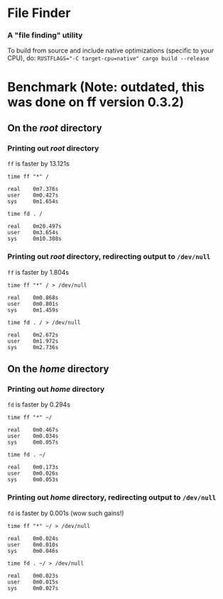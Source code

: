 # File Finder
### A "file finding" utility
To build from source and include native optimizations (specific to your CPU), do: ```RUSTFLAGS="-C target-cpu=native" cargo build --release```

# Benchmark (Note: outdated, this was done on ff version 0.3.2)
## On the *root* directory
### Printing out *root* directory
`ff` is faster by 13.121s
```
time ff "*" /

real    0m7.376s
user    0m0.427s
sys     0m1.654s
```

```
time fd . /

real    0m20.497s
user    0m3.654s
sys     0m10.308s
```

### Printing out *root* directory, redirecting output to ```/dev/null```
`ff` is faster by 1.804s
```
time ff "*" / > /dev/null

real    0m0.868s
user    0m0.801s
sys     0m1.459s
```

```
time fd . / > /dev/null

real    0m2.672s
user    0m1.972s
sys     0m2.736s
```

## On the *home* directory
### Printing out *home* directory
`fd` is faster by 0.294s
```
time ff "*" ~/

real    0m0.467s
user    0m0.034s
sys     0m0.057s
```

```
time fd . ~/

real    0m0.173s
user    0m0.026s
sys     0m0.053s
```

### Printing out *home* directory, redirecting output to ```/dev/null```
`fd` is faster by 0.001s (wow such gains!)
```
time ff "*" ~/ > /dev/null

real    0m0.024s
user    0m0.010s
sys     0m0.046s
```

```
time fd . ~/ > /dev/null

real    0m0.023s
user    0m0.015s
sys     0m0.027s
```
